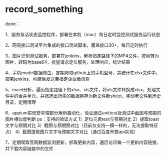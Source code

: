 # record_something

done：

1、服务存活状态监控程序，部署在本机（mac）每日定时监控测试服务运行状态

2、网易接口测试平台集成的接口测试脚本，覆盖接口30+，每日定时执行

3、图片识别测试服务，部署在jenkins，解析指定路径下的MP4文件，按帧转为图片，转码为base64，批量请求定位服务，处理响应，统计结果

4、手机model数据爬虫，定期爬取github上的手机型号，并统计在xlsx文件中，部署jenkins，构建后发送至指定企业微信群

5、excel分析，遍历指定路径下的xlsx、xls文件，将xls文件转换成xlsx，处理文件中的合并单元，并筛选出所需的数据另存为新文件新sheet，移动老文件到历史目录，定期清理

6、appium实现安卓端部分用例自动化，验证通过unittest及测试中截图与预期的图片相似度判断
ps：支持的验证方式
1）定位元素text与预期对比
2）提取toast文字与预期对比
3）截图与预期图对比（目前仅支持一模一样的，无法提取特征点）
4）截图提取图片文字与预期文字对比（通过百度开放api实现）

7、定期爬取官网数据监测更新，抓取更新内容，遍历访问每一个更新内容链接，并下载内容链接中的文件
